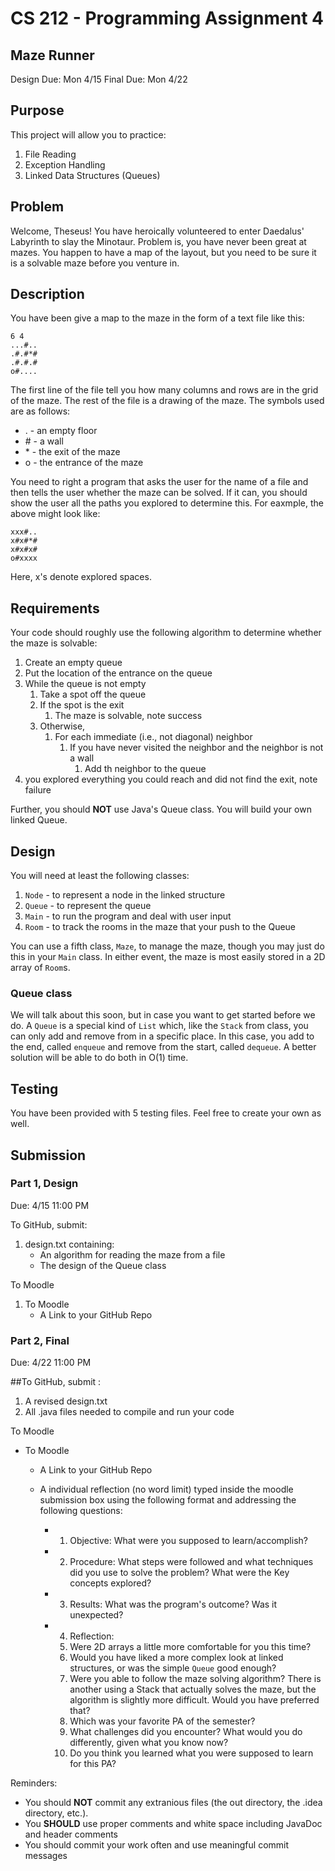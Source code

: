 # CS 212 - Programming Assignment 4
## Maze Runner

Design Due: Mon 4/15 
Final Due: Mon 4/22


## Purpose
This project will allow you to practice:
1. File Reading
2. Exception Handling
3. Linked Data Structures (Queues)


## Problem
Welcome, Theseus! You have heroically volunteered to enter Daedalus' Labyrinth to slay the Minotaur. Problem is, you
have never been great at mazes. You happen to have a map of the layout, but you need to be sure it is a solvable maze
before you venture in.

## Description
You have been give a map to the maze in the form of a text file like this:
```
6 4
...#..
.#.#*#
.#.#.#
o#....
```
The first line of the file tell you how many columns and rows are in the grid of the maze. The rest of the file is a
drawing of the maze. The symbols used are as follows:
* . - an empty floor
* \# - a wall
* \* - the exit of the maze
* o - the entrance of the maze

You need to right a program that asks the user for the name of a file and then tells the user whether the maze can be
solved. If it can, you should show the user all the paths you explored to determine this. For eaxmple, the above might
look like:
```
xxx#..
x#x#*#
x#x#x#
o#xxxx
```
Here, x's denote explored spaces.

## Requirements
Your code should roughly use the following algorithm to determine whether the maze is solvable:
1. Create an empty queue
2. Put the location of the entrance on the queue
3. While the queue is not empty
   1. Take a spot off the queue
   2. If the spot is the exit
      1. The maze is solvable, note success
   3. Otherwise,
      1. For each immediate (i.e., not diagonal) neighbor
         1. If you have never visited the neighbor and the neighbor is not a wall
            1. Add th neighbor to the queue
4. you explored everything you could reach and did not find the exit, note failure

Further, you should **NOT** use Java's Queue class. You will build your own linked Queue.

## Design
You will need at least the following classes:
1. `Node` - to represent a node in the linked structure
2. `Queue` - to represent the queue
3. `Main` - to run the program and deal with user input
4. `Room` - to track the rooms in the maze that your push to the Queue

You can use a fifth class, `Maze`, to manage the maze, though you may just do this in your `Main` class. In
either event, the maze is most easily stored in a 2D array of `Room`s.

### Queue class
We will talk about this soon, but in case you want to get started before we do. A `Queue` is a special kind of `List`
which, like the `Stack` from class, you can only add and remove from in a specific place. In this case, you add to the
end, called `enqueue` and remove from the start, called `dequeue`. A better solution will be able to do both in O(1)
time.

## Testing
You have been provided with 5 testing files. Feel free to create your own as well.

## Submission

### Part 1, Design
Due: 4/15 11:00 PM

To GitHub, submit:
1. design.txt containing:
   * An algorithm for reading the maze from a file
   * The design of the Queue class

To Moodle
1. To Moodle
    * A Link to your GitHub Repo


### Part 2, Final
Due: 4/22 11:00 PM

##To GitHub, submit :
1. A revised design.txt
2. All .java files needed to compile and run your code

To Moodle
* To Moodle
    * A Link to your GitHub Repo
    * A individual reflection (no word limit) typed inside the moodle submission box using the following format and addressing the following questions:

        * 1. Objective: What were you supposed to learn/accomplish?
        * 2. Procedure: What steps were followed and what techniques did you use to solve the problem? What were the Key concepts explored?
        * 3. Results: What was the program's outcome? Was it unexpected? 
        * 4. Reflection:
          	5. Were 2D arrays a little more comfortable for you this time?
          	6. Would you have liked a more complex look at linked structures, or was the simple `Queue` good enough?
          	7. Were you able to follow the maze solving algorithm? There is another using a Stack that actually solves the maze, but the algorithm is slightly more difficult. 			Would you have preferred that?
          	8. Which was your favorite PA of the semester?
          	9. What challenges did you encounter? What would you do differently, given what you know now?
          	10. Do you think you learned what you were supposed to learn for this PA? 




Reminders: 
* You should **NOT** commit any extranious files (the out directory, the .idea directory, etc.). 
* You **SHOULD** use proper comments and white space including JavaDoc and header comments
* You should commit your work often and use meaningful commit messages 






